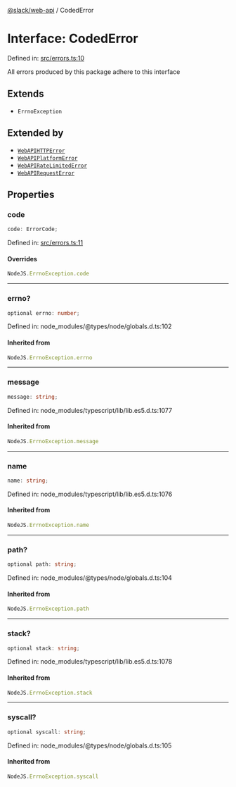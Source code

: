[@slack/web-api](../index.md) / CodedError

# Interface: CodedError

Defined in: [src/errors.ts:10](https://github.com/slackapi/node-slack-sdk/blob/main/packages/web-api/src/errors.ts#L10)

All errors produced by this package adhere to this interface

## Extends

- `ErrnoException`

## Extended by

- [`WebAPIHTTPError`](WebAPIHTTPError.md)
- [`WebAPIPlatformError`](WebAPIPlatformError.md)
- [`WebAPIRateLimitedError`](WebAPIRateLimitedError.md)
- [`WebAPIRequestError`](WebAPIRequestError.md)

## Properties

### code

```ts
code: ErrorCode;
```

Defined in: [src/errors.ts:11](https://github.com/slackapi/node-slack-sdk/blob/main/packages/web-api/src/errors.ts#L11)

#### Overrides

```ts
NodeJS.ErrnoException.code
```

***

### errno?

```ts
optional errno: number;
```

Defined in: node\_modules/@types/node/globals.d.ts:102

#### Inherited from

```ts
NodeJS.ErrnoException.errno
```

***

### message

```ts
message: string;
```

Defined in: node\_modules/typescript/lib/lib.es5.d.ts:1077

#### Inherited from

```ts
NodeJS.ErrnoException.message
```

***

### name

```ts
name: string;
```

Defined in: node\_modules/typescript/lib/lib.es5.d.ts:1076

#### Inherited from

```ts
NodeJS.ErrnoException.name
```

***

### path?

```ts
optional path: string;
```

Defined in: node\_modules/@types/node/globals.d.ts:104

#### Inherited from

```ts
NodeJS.ErrnoException.path
```

***

### stack?

```ts
optional stack: string;
```

Defined in: node\_modules/typescript/lib/lib.es5.d.ts:1078

#### Inherited from

```ts
NodeJS.ErrnoException.stack
```

***

### syscall?

```ts
optional syscall: string;
```

Defined in: node\_modules/@types/node/globals.d.ts:105

#### Inherited from

```ts
NodeJS.ErrnoException.syscall
```
